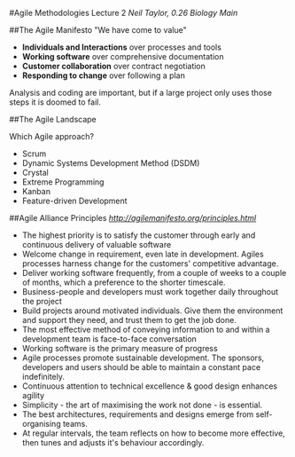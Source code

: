 #Agile Methodologies Lecture 2
*Neil Taylor, 0.26 Biology Main*

##The Agile Manifesto
"We have come to value"
* **Individuals and Interactions** over processes and tools
* **Working software** over comprehensive documentation
* **Customer collaboration** over contract negotiation
* **Responding to change** over following a plan

Analysis and coding are important, but if a large project only uses those steps it is doomed to fail.

##The Agile Landscape

Which Agile approach?
 * Scrum
 * Dynamic Systems Development Method (DSDM)
 * Crystal
 * Extreme Programming
 * Kanban
 * Feature-driven Development

##Agile Alliance Principles
*http://agilemanifesto.org/principles.html*
* The highest priority is to satisfy the customer through early and continuous delivery of valuable software
* Welcome change in requirement, even late in development. Agiles processes harness change for the customers' competitive advantage.
* Deliver working software frequently, from a couple of weeks to a couple of months, which a preference to the shorter timescale.
* Business-people and developers must work together daily throughout the project
* Build projects around motivated individuals. Give them the environment and support they need, and trust them to get the job done.
* The most effective method of conveying information to and within a development team is face-to-face conversation
* Working software is the primary measure of progress
* Agile processes promote sustainable development. The sponsors, developers and users should be able to maintain a constant pace indefinitely.
* Continuous attention to technical excellence & good design enhances agility
* Simplicity - the art of maximising the work not done - is essential.
* The best architectures, requirements and designs emerge from self-organising teams.
* At regular intervals, the team reflects on how to become more effective, then tunes and adjusts it's behaviour accordingly.
